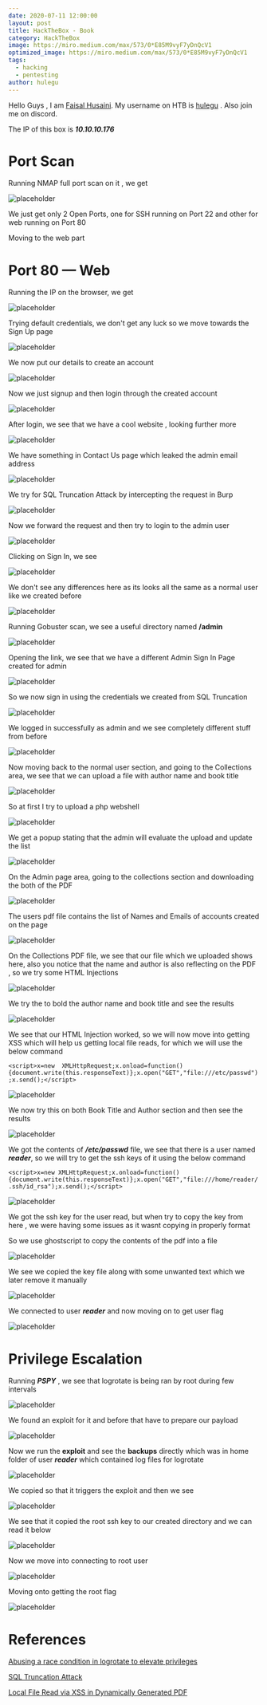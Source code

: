 ```yaml
---
date: 2020-07-11 12:00:00
layout: post
title: HackTheBox - Book
category: HackTheBox
image: https://miro.medium.com/max/573/0*E85M9vyF7yDnQcV1
optimized_image: https://miro.medium.com/max/573/0*E85M9vyF7yDnQcV1
tags:
  - hacking
  - pentesting
author: hulegu
---
```


Hello Guys , I am <a href="https://twitter.com/_kNgF">Faisal Husaini</a>. My username on HTB is <a href="https://www.hackthebox.eu/home/users/profile/7404">hulegu</a> . Also join me on discord.

The IP of this box is ***10.10.10.176***

# Port Scan

Running NMAP full port scan on it , we get

![placeholder](https://miro.medium.com/max/810/1*ksVZKW4yokd-BrY7g4NBTw.png "Large example image")

We just get only 2 Open Ports, one for SSH running on Port 22 and other for web running on Port 80

Moving to the web part

# Port 80 — Web

Running the IP on the browser, we get

![placeholder](https://miro.medium.com/max/573/1*hDThyt_Kczm30gTW7SteKQ.png "Large example image")

Trying default credentials, we don't get any luck so we move towards the Sign Up page

![placeholder](https://miro.medium.com/max/573/1*GlLPBSADR8baORtGCP8mmA.png "Large example image")

We now put our details to create an account

![placeholder](https://miro.medium.com/max/573/1*hfGv4evVs17kjSqSVuHvTQ.png "Large example image")

Now we just signup and then login through the created account

![placeholder](https://miro.medium.com/max/810/1*GA5qFj8Zd42J3t5E5CaQKw.png "Large example image")

After login, we see that we have a cool website , looking further more

![placeholder](https://miro.medium.com/max/573/1*w-mXUsY35NDcTe-06-TCpA.png "Large example image")

We have something in Contact Us page which leaked the admin email address

![placeholder](https://miro.medium.com/max/573/1*SqdbDB4U3opGVrZXPDK_CQ.png "Large example image")

We try for SQL Truncation Attack by intercepting the request in Burp

![placeholder](https://miro.medium.com/max/810/1*oR_UFAmbv9ChusZj9AXxSg.png "Large example image")

Now we forward the request and then try to login to the admin user

![placeholder](https://miro.medium.com/max/573/1*fnHsjg-X4z-A15lA62nLgg.png "Large example image")

Clicking on Sign In, we see

![placeholder](https://miro.medium.com/max/810/1*qGwmcroZkR9rFIhUrwugkQ.png "Large example image")

We don't see any differences here as its looks all the same as a normal user like we created before

![placeholder](https://miro.medium.com/max/810/1*WuYUosW7SrQJLD7WCQrqqQ.png "Large example image")

Running Gobuster scan, we see a useful directory named **/admin**

![placeholder](https://miro.medium.com/max/810/1*lu6l0OF9xbgotCaeablPGQ.png "Large example image")

Opening the link, we see that we have a different Admin Sign In Page created for admin

![placeholder](https://miro.medium.com/max/573/1*GubQcdOYTZZxnky_-FujVQ.png "Large example image")

So we now sign in using the credentials we created from SQL Truncation

![placeholder](https://miro.medium.com/max/810/1*oicWnOHicYpe99E9aNBREA.png "Large example image")

We logged in successfully as admin and we see completely different stuff from before

![placeholder](https://miro.medium.com/max/810/1*_g1LQTWVAcJ8s32BQULh8Q.png "Large example image")

Now moving back to the normal user section, and going to the Collections area, we see that we can upload a file with author name and book title

![placeholder](https://miro.medium.com/max/573/1*QBZU65aTu-ZmHM8jp7pKUA.png "Large example image")

So at first I try to upload a php webshell

![placeholder](https://miro.medium.com/max/477/1*4FWWctaEaXkaN90iiZSiBQ.png "Large example image")

We get a popup stating that the admin will evaluate the upload and update the list

![placeholder](https://miro.medium.com/max/810/1*MzmlqW5AVAXlDeoSoq7DYw.png "Large example image")

On the Admin page area, going to the collections section and downloading the both of the PDF

![placeholder](https://miro.medium.com/max/573/1*2x0UeHsziBsYLVqF9_jNWg.png "Large example image")

The users pdf file contains the list of Names and Emails of accounts created on the page

![placeholder](https://miro.medium.com/max/573/1*toChLCtGKSlm3uvbmO47BA.png "Large example image")

On the Collections PDF file, we see that our file which we uploaded shows here, also you notice that the name and author is also reflecting on the PDF , so we try some HTML Injections

![placeholder](https://miro.medium.com/max/573/1*Ub_H124_OMfxF2a2z3MntA.png "Large example image")

We try the to bold the author name and book title and see the results

![placeholder](https://miro.medium.com/max/573/1*oUfWRxFLxAxTXJiVoXEHZQ.png "Large example image")

We see that our HTML Injection worked, so we will now move into getting XSS which will help us getting local file reads, for which we will use the below command

```<script>x=new  XMLHttpRequest;x.onload=function(){document.write(this.responseText)};x.open("GET","file:///etc/passwd");x.send();</script>```

![placeholder](https://miro.medium.com/max/573/1*a-qmcT5oChQUWx2JlXWNLw.png "Large example image")

We now try this on both Book Title and Author section and then see the results

![placeholder](https://miro.medium.com/max/573/1*ZZX2komn6crnT9oPVi6OKA.png "Large example image")

We got the contents of ***/etc/passwd*** file, we see that there is a user named ***reader***, so we will try to get the ssh keys of it using the below command

```<script>x=new XMLHttpRequest;x.onload=function(){document.write(this.responseText)};x.open("GET","file:///home/reader/.ssh/id_rsa");x.send();</script>```

![placeholder](https://miro.medium.com/max/573/1*fe0wpv4J5F4XU1TnqpRK9w.png "Large example image")

We got the ssh key for the user read, but when try to copy the key from here , we were having some issues as it wasnt copying in properly format

So we use ghostscript to copy the contents of the pdf into a file

![placeholder](https://miro.medium.com/max/573/1*ywX1gBw084nhDJGISiM6Mw.png "Large example image")

We see we copied the key file along with some unwanted text which we later remove it manually

![placeholder](https://miro.medium.com/max/573/1*x99cTzdBtIiNRA-T1gK6SQ.png "Large example image")

We connected to user ***reader*** and now moving on to get user flag

![placeholder](https://miro.medium.com/max/247/1*8Lc_vb8ob9BLcc5defoWng.png "Large example image")

# Privilege Escalation

Running ***PSPY*** , we see that logrotate is being ran by root during few intervals

![placeholder](https://miro.medium.com/max/573/1*63R_9n0U46ojZP0YMH2hdA.png "Large example image")

We found an exploit for it and before that have to prepare our payload

![placeholder](https://miro.medium.com/max/573/1*MiP35qXB5ptxteFhJk5cLA.png "Large example image")

Now we run the **exploit** and see the **backups** directly which was in home folder of user ***reader*** which contained log files for logrotate

![placeholder](https://miro.medium.com/max/457/1*yeW56cDR-Eg8kpNKo2Srww.png "Large example image")

We copied so that it triggers the exploit and then we see

![placeholder](https://miro.medium.com/max/573/1*KXs0qJT6OJXMQF-ijLeNEg.png "Large example image")

We see that it copied the root ssh key to our created directory and we can read it below

![placeholder](https://miro.medium.com/max/573/1*a8nAgOz3hmI19o671jiEjw.png "Large example image")

Now we move into connecting to root user

![placeholder](https://miro.medium.com/max/573/1*6sxHAv4GR4185pDbKjrZ6g.png "Large example image")

Moving onto getting the root flag

![placeholder](https://miro.medium.com/max/573/1*79mb9GcNdt6QMuvg_Pv1uQ.png "Large example image")

# References

<a href="https://tech.feedyourhead.at/content/abusing-a-race-condition-in-logrotate-to-elevate-privileges">Abusing a race condition in logrotate to elevate privileges</a>

<a href="https://resources.infosecinstitute.com/sql-truncation-attack/"> SQL Truncation Attack</a>

<a href="https://www.noob.ninja/2017/11/local-file-read-via-xss-in-dynamically.html?m=1">Local File Read via XSS in Dynamically Generated PDF </a>

